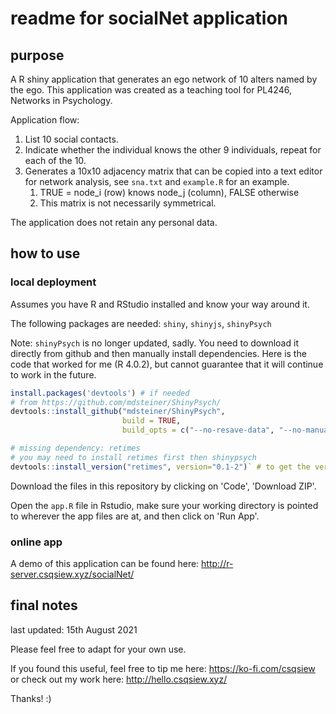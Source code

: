 # readme for socialNet application

## purpose

A R shiny application that generates an ego network of 10 alters named by the ego. This application was created as a teaching tool for PL4246, Networks in Psychology. 

Application flow: 

1. List 10 social contacts.  
2. Indicate whether the individual knows the other 9 individuals, repeat for each of the 10.  
3. Generates a 10x10 adjacency matrix that can be copied into a text editor for network analysis, see `sna.txt` and `example.R` for an example. 
   1. TRUE = node_i (row) knows node_j (column), FALSE otherwise 
   2. This matrix is not necessarily symmetrical. 

The application does not retain any personal data. 

## how to use

### local deployment

Assumes you have R and RStudio installed and know your way around it. 

The following packages are needed: `shiny`, `shinyjs`, `shinyPsych`

Note: `shinyPsych` is no longer updated, sadly. You need to download it directly from github and then manually install dependencies. Here is the code that worked for me (R 4.0.2), but cannot guarantee that it will continue to work in the future. 

```R
install.packages('devtools') # if needed
# from https://github.com/mdsteiner/ShinyPsych/ 
devtools::install_github("mdsteiner/ShinyPsych", 
                         build = TRUE, 
                         build_opts = c("--no-resave-data", "--no-manual")) 

# missing dependency: retimes 
# you may need to install retimes first then shinypsych
devtools::install_version("retimes", version="0.1-2")` # to get the version archived on CRAN 
```

Download the files in this repository by clicking on 'Code', 'Download ZIP'.

Open the `app.R` file in Rstudio, make sure your working directory is pointed to wherever the app files are at, and then click on 'Run App'. 

### online app 

A demo of this application can be found here: http://r-server.csqsiew.xyz/socialNet/ 

## final notes

last updated: 15th August 2021 

Please feel free to adapt for your own use. 

If you found this useful, feel free to tip me here: https://ko-fi.com/csqsiew or check out my work here: http://hello.csqsiew.xyz/ 

Thanks! :)

